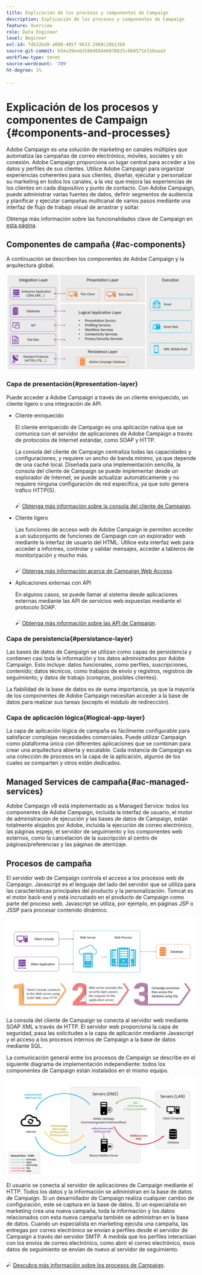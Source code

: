 ```yaml
---
title: Explicación de los procesos y componentes de Campaign
description: Explicación de los procesos y componentes de Campaign
feature: Overview
role: Data Engineer
level: Beginner
exl-id: 7db32bd8-a088-405f-9633-2968c28b13b0
source-git-commit: b54a39ee6d106d68446878815c068571e310aaa3
workflow-type: tm+mt
source-wordcount: '709'
ht-degree: 1%

---
```


# Explicación de los procesos y componentes de Campaign {#components-and-processes}

Adobe Campaign es una solución de marketing en canales múltiples que automatiza las campañas de correo electrónico, móviles, sociales y sin conexión. Adobe Campaign proporciona un lugar central para acceder a los datos y perfiles de sus clientes. Utilice Adobe Campaign para organizar experiencias coherentes para sus clientes, diseñar, ejecutar y personalizar su marketing en todos los canales, a la vez que mejora las experiencias de los clientes en cada dispositivo y punto de contacto. Con Adobe Campaign, puede administrar varias fuentes de datos, definir segmentos de audiencia y planificar y ejecutar campañas multicanal de varios pasos mediante una interfaz de flujo de trabajo visual de arrastrar y soltar.

Obtenga más información sobre las funcionalidades clave de Campaign en [esta página](../start/get-started.md).

## Componentes de campaña {#ac-components}

A continuación se describen los componentes de Adobe Campaign y la arquitectura global.

![](assets/ac-components.png)

### Capa de presentación{#presentation-layer}

Puede acceder a Adobe Campaign a través de un cliente enriquecido, un cliente ligero o una integración de API.

* Cliente enriquecido

   El cliente enriquecido de Campaign es una aplicación nativa que se comunica con el servidor de aplicaciones de Adobe Campaign a través de protocolos de Internet estándar, como SOAP y HTTP.

   La consola del cliente de Campaign centraliza todas las capacidades y configuraciones, y requiere un ancho de banda mínimo, ya que depende de una caché local. Diseñada para una implementación sencilla, la consola del cliente de Campaign se puede implementar desde un explorador de Internet, se puede actualizar automáticamente y no requiere ninguna configuración de red específica, ya que solo genera tráfico HTTP(S).

   ![](../assets/do-not-localize/glass.png) [Obtenga más información sobre la consola del cliente de Campaign](../start/connect.md).

* Cliente ligero

   Las funciones de acceso web de Adobe Campaign le permiten acceder a un subconjunto de funciones de Campaign con un explorador web mediante la interfaz de usuario del HTML. Utilice esta interfaz web para acceder a informes, controlar y validar mensajes, acceder a tableros de monitorización y mucho más.

   ![](../assets/do-not-localize/glass.png) [Obtenga más información acerca de Campaign Web Access](../start/connect.md).

* Aplicaciones externas con API

   En algunos casos, se puede llamar al sistema desde aplicaciones externas mediante las API de servicios web expuestas mediante el protocolo SOAP.

   ![](../assets/do-not-localize/glass.png) [Obtenga más información sobre las API de Campaign](../dev/api.md).

### Capa de persistencia{#persistance-layer}

Las bases de datos de Campaign se utilizan como capas de persistencia y contienen casi toda la información y los datos administrados por Adobe Campaign. Esto incluye: datos funcionales, como perfiles, suscripciones, contenido; datos técnicos, como trabajos de envío y registros, registros de seguimiento; y datos de trabajo (compras, posibles clientes).

La fiabilidad de la base de datos es de suma importancia, ya que la mayoría de los componentes de Adobe Campaign necesitan acceder a la base de datos para realizar sus tareas (excepto el módulo de redirección).

### Capa de aplicación lógica{#logical-app-layer}

La capa de aplicación lógica de campaña es fácilmente configurable para satisfacer complejas necesidades comerciales. Puede utilizar Campaign como plataforma única con diferentes aplicaciones que se combinan para crear una arquitectura abierta y escalable. Cada instancia de Campaign es una colección de procesos en la capa de la aplicación, algunos de los cuales se comparten y otros están dedicados.

## Managed Services de campaña{#ac-managed-services}

Adobe Campaign v8 está implementado as a Managed Service: todos los componentes de Adobe Campaign, incluida la interfaz de usuario, el motor de administración de ejecución y las bases de datos de Campaign, están totalmente alojados por Adobe, incluida la ejecución de correo electrónico, las páginas espejo, el servidor de seguimiento y los componentes web externos, como la cancelación de la suscripción al centro de páginas/preferencias y las páginas de aterrizaje.

## Procesos de campaña

El servidor web de Campaign controla el acceso a los procesos web de Campaign. Javascript es el lenguaje del lado del servidor que se utiliza para las características principales del producto y la personalización. Tomcat es el motor back-end y está incrustado en el producto de Campaign como parte del proceso web. Javascript se utiliza, por ejemplo, en páginas JSP o JSSP para procesar contenido dinámico.

![](assets/ac-processes.png)

La consola del cliente de Campaign se conecta al servidor web mediante SOAP XML a través de HTTP. El servidor web proporciona la capa de seguridad, pasa las solicitudes a la capa de aplicación mediante Javascript y el acceso a los procesos internos de Campaign a la base de datos mediante SQL.

La comunicación general entre los procesos de Campaign se describe en el siguiente diagrama de implementación independiente: todos los componentes de Campaign están instalados en el mismo equipo.

![](assets/ac-standalone.png)

El usuario se conecta al servidor de aplicaciones de Campaign mediante el HTTP. Todos los datos y la información se administran en la base de datos de Campaign. Si un desarrollador de Campaign realiza cualquier cambio de configuración, este se captura en la base de datos. Si un especialista en marketing crea una nueva campaña, toda la información y los datos relacionados con esta nueva campaña también se administran en la base de datos. Cuando un especialista en marketing ejecuta una campaña, las entregas por correo electrónico se envían a perfiles desde el servidor de Campaign a través del servidor SMTP. A medida que los perfiles interactúan con los envíos de correo electrónico, como abrir el correo electrónico, esos datos de seguimiento se envían de nuevo al servidor de seguimiento.

![](../assets/do-not-localize/glass.png) [Descubra más información sobre los procesos de Campaign](../dev/general-architecture.md#dev-env).

